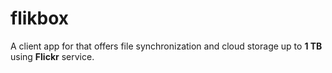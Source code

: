 flikbox
=================================================  
A client app for that offers file synchronization and cloud storage up to **1 TB** using **Flickr** service.
